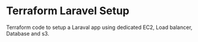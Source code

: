# Terraform Laravel Setup

Terraform code to setup a Laraval app using dedicated  EC2, Load balancer, Database and s3.
